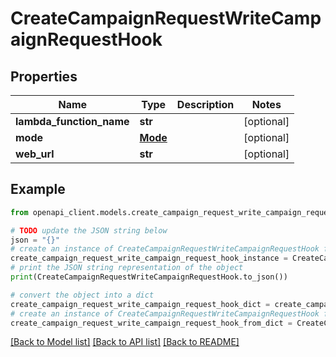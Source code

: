 # CreateCampaignRequestWriteCampaignRequestHook


## Properties

Name | Type | Description | Notes
------------ | ------------- | ------------- | -------------
**lambda_function_name** | **str** |  | [optional] 
**mode** | [**Mode**](Mode.md) |  | [optional] 
**web_url** | **str** |  | [optional] 

## Example

```python
from openapi_client.models.create_campaign_request_write_campaign_request_hook import CreateCampaignRequestWriteCampaignRequestHook

# TODO update the JSON string below
json = "{}"
# create an instance of CreateCampaignRequestWriteCampaignRequestHook from a JSON string
create_campaign_request_write_campaign_request_hook_instance = CreateCampaignRequestWriteCampaignRequestHook.from_json(json)
# print the JSON string representation of the object
print(CreateCampaignRequestWriteCampaignRequestHook.to_json())

# convert the object into a dict
create_campaign_request_write_campaign_request_hook_dict = create_campaign_request_write_campaign_request_hook_instance.to_dict()
# create an instance of CreateCampaignRequestWriteCampaignRequestHook from a dict
create_campaign_request_write_campaign_request_hook_from_dict = CreateCampaignRequestWriteCampaignRequestHook.from_dict(create_campaign_request_write_campaign_request_hook_dict)
```
[[Back to Model list]](../README.md#documentation-for-models) [[Back to API list]](../README.md#documentation-for-api-endpoints) [[Back to README]](../README.md)


